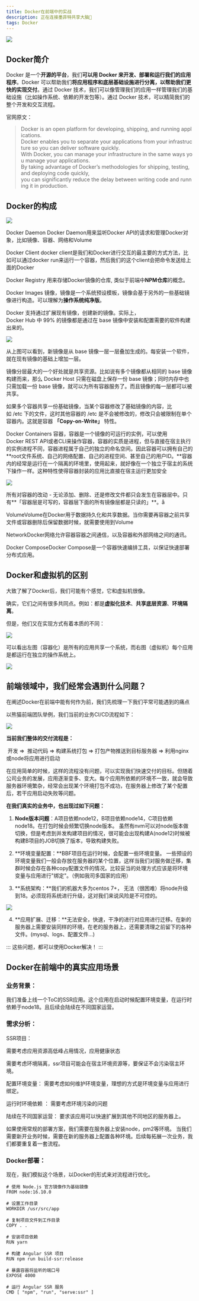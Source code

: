 ```yaml
---
title: Docker在前端中的实战
description: 正在连接墨菲特共享大脑🧠
tags: Docker
---
```


![](https://raw.githubusercontent.com/sultan-young/picture-bed/master/assets/20240412120956.png)

## Docker简介

Docker 是一个**开源的平台**，我们**可以用 Docker 来开发、部署和运行我们的应用程序**。Docker 可以帮助我们**将应用程序和底层基础设施进行分离，以帮助我们更快的实现交付**。通过 Docker 技术，我们可以像管理我们的应用一样管理我们的基础设施（比如操作系统、依赖的开发包等）。通过 Docker 技术，可以精简我们的整个开发和交互流程。

官网原文：

> Docker is an open platform for developing, shipping, and running applications.
> Docker enables you to separate your applications from your infrastructure so you can deliver software quickly.
> With Docker, you can manage your infrastructure in the same ways you manage your applications.
> By taking advantage of Docker’s methodologies for shipping, testing, and deploying code quickly,
> you can significantly reduce the delay between writing code and running it in production.
> 
## Docker的构成

![](https://raw.githubusercontent.com/sultan-young/picture-bed/master/assets/20240412120810.png)

Docker Daemon Docker Daemon用来监听Docker API的请求和管理Docker对象，比如镜像、容器、网络和Volume

Docker Client docker client是我们和Docker进行交互的最主要的方式方法，比如可以通过docker run来运行一个容器，然后我们的这个client会把命令发送给上面的Docker

Docker Registry 用来存储Docker镜像的仓库, 类似于前端中**NPM仓库**的概念。

Docker Images 镜像，镜像是一个系统预设模板，镜像会基于另外的一些基础镜像进行构造。可以理解为**操作系统纯净版**。

Docker 支持通过扩展现有镜像，创建新的镜像。实际上，Docker Hub 中 99% 的镜像都是通过在 base 镜像中安装和配置需要的软件构建出来的。

![](https://raw.githubusercontent.com/sultan-young/picture-bed/master/assets/20240412120821.png)

从上图可以看到，新镜像是从 base 镜像一层一层叠加生成的。每安装一个软件，就在现有镜像的基础上增加一层。

镜像分层最大的一个好处就是共享资源。比如说有多个镜像都从相同的 base 镜像构建而来，那么 Docker Host 只需在磁盘上保存一份 base 镜像；同时内存中也只需加载一份 base 镜像，就可以为所有容器服务了。而且镜像的每一层都可以被共享。

如果多个容器共享一份基础镜像，当某个容器修改了基础镜像的内容，比如 /etc 下的文件，这时其他容器的 /etc 是不会被修改的，修改只会被限制在单个容器内。这就是容器 **「Copy-on-Write」** 特性。

Docker Containers 容器，容器是一个镜像的可运行的实例，可以使用Docker REST API或者CLI来操作容器，容器的实质是进程，但与直接在宿主执行的实例进程不同，容器进程属于自己的独立的命名空间。因此容器可以拥有自己的**root文件系统、自己的网络配置、自己的进程空间、甚至自己的用户ID。**容器内的经常是运行在一个隔离的环境里，使用起来，就好像在一个独立于宿主的系统下操作一样。这种特性使得容器封装的应用比直接在宿主运行更加安全

![](https://raw.githubusercontent.com/sultan-young/picture-bed/master/assets/20240412120836.png)

所有对容器的改动 - 无论添加、删除、还是修改文件都只会发生在容器层中。只有**「容器层是可写的，容器层下面的所有镜像层都是只读的」**。å

VolumeVolume在Docker用于数据持久化和共享数据。当你需要再容器之前共享文件或容器删除后保留数据时候，就需要使用到Volume

NetworkDocker网络允许容器容器之间通信，以及容器和外部网络之间的通讯。

Docker ComposeDocker Compose是一个容器快速编排工具，以保证快速部署分布式应用。

## Docker和虚拟机的区别

大致了解了Docker后，我们可能有个感觉，它和虚拟机很像。

确实，它们之间有很多共同点。例如：都是**虚拟化技术**、**共享底层资源**、**环境隔离**。

但是，他们又在实现方式有着本质的不同：

![](https://raw.githubusercontent.com/sultan-young/picture-bed/master/assets/20240412120858.png)

可以看出左图（容器化）是所有的应用共享一个系统，而右图（虚拟机）每个应用是都运行在独立的操作系统上。

![](https://raw.githubusercontent.com/sultan-young/picture-bed/master/assets/20240412120909.png)

## 前端领域中，我们经常会遇到什么问题？

在阐述Docker在前端中能有何作为前，我们先梳理一下我们平常可能遇到的痛点

以熊猫前端团队举例，我们当前的业务CI/CD流程如下：

![](https://raw.githubusercontent.com/sultan-young/picture-bed/master/assets/20240412120920.png)

**当前我们整体的交付流程是：**

 开发 =>  推动代码 => 构建系统打包 => 打包产物推送到目标服务器 => 利用nginx或node将应用进行启动

在应用简单的时候，这样的流程没有问题，可以实现我们快速交付的目标。但随着公司业务的发展，应用逐渐变多、变大。每个应用所依赖的环境不一致，就会导致服务器环境繁杂，经常会出现某个环境打包不成功，在服务器上修改了某个配置后，若干应用启动失败等问题。

**在我们真实的业务中，也出现过如下问题：**

1.  **Node版本问题**：A项目依赖node12，B项目依赖node14，C项目依赖node18。在打包时候会频繁切换node版本。 虽然有nvm可以对node版本做切换，但是考虑到并发构建项目的情况，很可能会出现构建A(node12)时候被构建B项目的JOB切换了版本，导致构建失败。
    
2.  **环境变量配置：**BBF项目在运行时候，会配置一些环境变量。 一些预设的环境变量我们一般会存放在服务器的某个位置，这样当我们对服务做迁移，集群时候会存在各种copy配置文件的情况。比较妥当的处理方式应该是将环境变量与应用进行"绑定"。（例如我司多国家的应用）
    
3.  **系统架构：**我们的机器大多为centos 7+， 无法（很困难）将node升级到18。必须现将系统进行升级，这对我们来说风险是不可控的。
    

![](https://raw.githubusercontent.com/sultan-young/picture-bed/master/assets/20240412120935.png)

4.  **应用扩展、迁移：**无法安全，快速，干净的进行对应用进行迁移。在新的服务器上需要安装同样的环境，在老的服务器上，还需要清理之前留下的各种文件。(mysql、logs、配置文件...)
    

:::
这些问题，都可以使用Docker解决！
:::

## Docker在前端中的真实应用场景

### 业务背景：

我们准备上线一个ToC的SSR应用。这个应用在启动时候配置环境变量，在运行时依赖于node18。且后续会陆续在不同国家运营。

### 需求分析：

SSR项目：

需要考虑应用资源高低峰占用情况，应用健康状态

需要考虑环境隔离，ssr项目可能会在宿主环境资源等，要保证不会污染宿主环境。

配置环境变量： 需要考虑如何维护环境变量，理想的方式是环境变量与应用进行绑定。

运行时环境依赖 ： 需要考虑环境污染的问题

陆续在不同国家运营： 要求该应用可以快速扩展到其他不同地区的服务器上。

如果使用常规的部署方案，我们需要在服务器上安装node，pm2等环境。 当我们需要新开业务时候，需要在新的服务器上配置各种环境。后续每拓展一次业务，我们都要重复着一套流程。

### Docker部署：

现在，我们模拟这个场景，以Docker的形式来对流程进行优化。

    # 使用 Node.js 官方镜像作为基础镜像
    FROM node:16.10.0
    
    # 设置工作目录
    WORKDIR /usr/src/app
    
    # 复制项目文件到工作目录
    COPY . .
    
    # 安装项目依赖
    RUN yarn
    
    # 构建 Angular SSR 项目
    RUN npm run build-ssr:release
    
    # 暴露容器将监听的端口号
    EXPOSE 4000
    
    # 运行 Angular SSR 服务
    CMD [ "npm", "run", "serve:ssr" ]